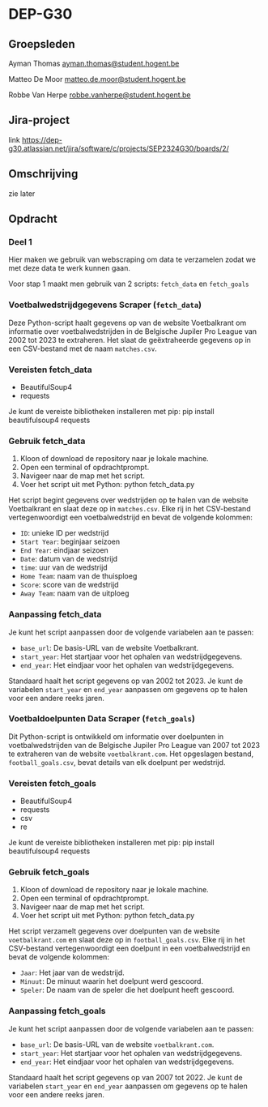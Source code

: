 # DEP-G30

## Groepsleden

Ayman Thomas <ayman.thomas@student.hogent.be>

Matteo De Moor <matteo.de.moor@student.hogent.be>

Robbe Van Herpe <robbe.vanherpe@student.hogent.be>

## Jira-project

link <https://dep-g30.atlassian.net/jira/software/c/projects/SEP2324G30/boards/2/>

## Omschrijving

zie later

## Opdracht

### Deel 1

Hier maken we gebruik van webscraping om data te verzamelen zodat we met deze data te werk kunnen gaan.

Voor stap 1 maakt men gebruik van 2 scripts: `fetch_data` en `fetch_goals`

### Voetbalwedstrijdgegevens Scraper (`fetch_data`)

Deze Python-script haalt gegevens op van de website Voetbalkrant om informatie over voetbalwedstrijden in de Belgische Jupiler Pro League van 2002 tot 2023 te extraheren. Het slaat de geëxtraheerde gegevens op in een CSV-bestand met de naam `matches.csv`.

### Vereisten fetch_data

- BeautifulSoup4
- requests

Je kunt de vereiste bibliotheken installeren met pip: pip install beautifulsoup4 requests

### Gebruik fetch_data

1. Kloon of download de repository naar je lokale machine.
2. Open een terminal of opdrachtprompt.
3. Navigeer naar de map met het script.
4. Voer het script uit met Python:
   python fetch_data.py

Het script begint gegevens over wedstrijden op te halen van de website Voetbalkrant en slaat deze op in `matches.csv`. Elke rij in het CSV-bestand vertegenwoordigt een voetbalwedstrijd en bevat de volgende kolommen:

- `ID`: unieke ID per wedstrijd
- `Start Year`: beginjaar seizoen
- `End Year`: eindjaar seizoen
- `Date`: datum van de wedstrijd
- `time`: uur van de wedstrijd
- `Home Team`: naam van de thuisploeg
- `Score`: score van de wedstrijd
- `Away Team`: naam van de uitploeg

### Aanpassing fetch_data

Je kunt het script aanpassen door de volgende variabelen aan te passen:

- `base_url`: De basis-URL van de website Voetbalkrant.
- `start_year`: Het startjaar voor het ophalen van wedstrijdgegevens.
- `end_year`: Het eindjaar voor het ophalen van wedstrijdgegevens.

Standaard haalt het script gegevens op van 2002 tot 2023. Je kunt de variabelen `start_year` en `end_year` aanpassen om gegevens op te halen voor een andere reeks jaren.

### Voetbaldoelpunten Data Scraper (`fetch_goals`)

Dit Python-script is ontwikkeld om informatie over doelpunten in voetbalwedstrijden van de Belgische Jupiler Pro League van 2007 tot 2023 te extraheren van de website `voetbalkrant.com`. Het opgeslagen bestand, `football_goals.csv`, bevat details van elk doelpunt per wedstrijd.

### Vereisten fetch_goals

- BeautifulSoup4
- requests
- csv
- re

Je kunt de vereiste bibliotheken installeren met pip: pip install beautifulsoup4 requests

### Gebruik fetch_goals

1. Kloon of download de repository naar je lokale machine.
2. Open een terminal of opdrachtprompt.
3. Navigeer naar de map met het script.
4. Voer het script uit met Python:
   python fetch_data.py

Het script verzamelt gegevens over doelpunten van de website `voetbalkrant.com` en slaat deze op in `football_goals.csv`. Elke rij in het CSV-bestand vertegenwoordigt een doelpunt in een voetbalwedstrijd en bevat de volgende kolommen:

- `Jaar`: Het jaar van de wedstrijd.
- `Minuut`: De minuut waarin het doelpunt werd gescoord.
- `Speler`: De naam van de speler die het doelpunt heeft gescoord.

### Aanpassing fetch_goals

Je kunt het script aanpassen door de volgende variabelen aan te passen:

- `base_url`: De basis-URL van de website `voetbalkrant.com`.
- `start_year`: Het startjaar voor het ophalen van wedstrijdgegevens.
- `end_year`: Het eindjaar voor het ophalen van wedstrijdgegevens.

Standaard haalt het script gegevens op van 2007 tot 2022. Je kunt de variabelen `start_year` en `end_year` aanpassen om gegevens op te halen voor een andere reeks jaren.
